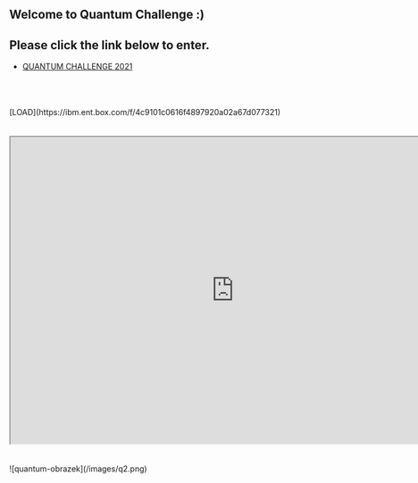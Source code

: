 ## Welcome to Quantum Challenge :) 
## Please click the link below to enter.
* [QUANTUM CHALLENGE 2021](Qchallenge/README.md)  
<br>
<br>
<br>
[LOAD](https://ibm.ent.box.com/f/4c9101c0616f4897920a02a67d077321)
<br>
<br>
<br>
<iframe src="https://ibm.ent.box.com/f/4c9101c0616f4897920a02a67d077321" height="550" width="800"></iframe>
<br>
<br>
<br>
![quantum-obrazek](/images/q2.png)
